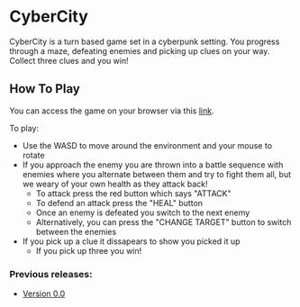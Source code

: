# CyberCity
CyberCity is a turn based game set in a cyberpunk setting. You progress through a maze, defeating enemies and picking up clues on your way.
Collect three clues and you win!

## How To Play
You can access the game on your browser via this [link](https://aadamhuda.github.io/gameDevBuilds/v1.0/index.html).

To play:
- Use the WASD to move around the environment and your mouse to rotate
- If you approach the enemy you are thrown into a battle sequence with enemies where you alternate between them and try to fight them all, but we weary of your own health as they attack back!
  - To attack press the red button which says "ATTACK"
  - To defend an attack press the "HEAL" button
  - Once an enemy is defeated you switch to the next enemy
  - Alternatively, you can press the "CHANGE TARGET" button to switch between the enemies
- If you pick up a clue it dissapears to show you picked it up
  - If you pick up three you win!


### Previous releases:
- [Version 0.0](https://aadamhuda.github.io/gameDevBuilds/v0.0/index.html)
